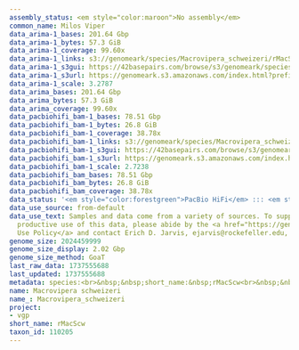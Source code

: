 ```yaml
---
assembly_status: <em style="color:maroon">No assembly</em>
common_name: Milos Viper
data_arima-1_bases: 201.64 Gbp
data_arima-1_bytes: 57.3 GiB
data_arima-1_coverage: 99.60x
data_arima-1_links: s3://genomeark/species/Macrovipera_schweizeri/rMacScw1/genomic_data/arima/<br>
data_arima-1_s3gui: https://42basepairs.com/browse/s3/genomeark/species/Macrovipera_schweizeri/rMacScw1/genomic_data/arima/
data_arima-1_s3url: https://genomeark.s3.amazonaws.com/index.html?prefix=species/Macrovipera_schweizeri/rMacScw1/genomic_data/arima/
data_arima-1_scale: 3.2787
data_arima_bases: 201.64 Gbp
data_arima_bytes: 57.3 GiB
data_arima_coverage: 99.60x
data_pacbiohifi_bam-1_bases: 78.51 Gbp
data_pacbiohifi_bam-1_bytes: 26.8 GiB
data_pacbiohifi_bam-1_coverage: 38.78x
data_pacbiohifi_bam-1_links: s3://genomeark/species/Macrovipera_schweizeri/rMacScw1/genomic_data/pacbio_hifi/<br>
data_pacbiohifi_bam-1_s3gui: https://42basepairs.com/browse/s3/genomeark/species/Macrovipera_schweizeri/rMacScw1/genomic_data/pacbio_hifi/
data_pacbiohifi_bam-1_s3url: https://genomeark.s3.amazonaws.com/index.html?prefix=species/Macrovipera_schweizeri/rMacScw1/genomic_data/pacbio_hifi/
data_pacbiohifi_bam-1_scale: 2.7238
data_pacbiohifi_bam_bases: 78.51 Gbp
data_pacbiohifi_bam_bytes: 26.8 GiB
data_pacbiohifi_bam_coverage: 38.78x
data_status: '<em style="color:forestgreen">PacBio HiFi</em> ::: <em style="color:forestgreen">Arima</em>'
data_use_source: from-default
data_use_text: Samples and data come from a variety of sources. To support fair and
  productive use of this data, please abide by the <a href="https://genome10k.soe.ucsc.edu/data-use-policies/">Data
  Use Policy</a> and contact Erich D. Jarvis, ejarvis@rockefeller.edu, with any questions.
genome_size: 2024459999
genome_size_display: 2.02 Gbp
genome_size_method: GoaT
last_raw_data: 1737555688
last_updated: 1737555688
metadata: species:<br>&nbsp;&nbsp;short_name:&nbsp;rMacScw<br>&nbsp;&nbsp;name:&nbsp;Macrovipera&nbsp;schweizeri<br>&nbsp;&nbsp;taxon_id:&nbsp;110205<br>&nbsp;&nbsp;common_name:&nbsp;Milos&nbsp;Viper<br>&nbsp;&nbsp;order:<br>&nbsp;&nbsp;&nbsp;&nbsp;name:&nbsp;Squamata<br>&nbsp;&nbsp;family:<br>&nbsp;&nbsp;&nbsp;&nbsp;name:&nbsp;Viperidae<br>&nbsp;&nbsp;individuals:<br>&nbsp;&nbsp;&nbsp;&nbsp;-&nbsp;short_name:&nbsp;rMacScw1<br>&nbsp;&nbsp;&nbsp;&nbsp;&nbsp;&nbsp;biosample_id:&nbsp;SAMEA115118124<br>&nbsp;&nbsp;&nbsp;&nbsp;&nbsp;&nbsp;sex:&nbsp;male<br>&nbsp;&nbsp;genome_size:&nbsp;2024459999<br>&nbsp;&nbsp;genome_size_method:&nbsp;GoaT<br>&nbsp;&nbsp;project:&nbsp;[&nbsp;vgp&nbsp;]<br>
name: Macrovipera schweizeri
name_: Macrovipera_schweizeri
project:
- vgp
short_name: rMacScw
taxon_id: 110205
---
```

